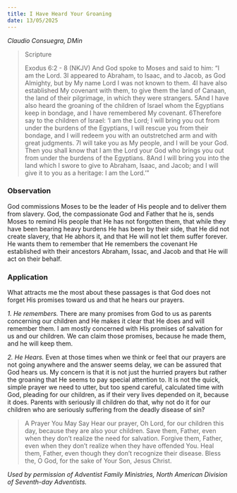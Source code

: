 ```yaml
---
title: I Have Heard Your Groaning
date: 13/05/2025
---
```


_Claudio Consuegra, DMin_

> <p>Scripture</p>
> Exodus 6:2 - 8 (NKJV) And God spoke to Moses and said to him: “I am the Lord. 3I appeared to Abraham, to Isaac, and to Jacob, as God Almighty, but by My name Lord I was not known to them. 4I have also established My covenant with them, to give them the land of Canaan, the land of their pilgrimage, in which they were strangers. 5And I have also heard the groaning of the children of Israel whom the Egyptians keep in bondage, and I have remembered My covenant. 6Therefore say to the children of Israel: ‘I am the Lord; I will bring you out from under the burdens of the Egyptians, I will rescue you from their bondage, and I will redeem you with an outstretched arm and with great judgments. 7I will take you as My people, and I will be your God. Then you shall know that I am the Lord your God who brings you out from under the burdens of the Egyptians. 8And I will bring you into the land which I swore to give to Abraham, Isaac, and Jacob; and I will give it to you as a heritage: I am the Lord.’”

### Observation

God commissions Moses to be the leader of His people and to deliver them from slavery. God, the compassionate God and Father that he is, sends Moses to remind His people that He has not forgotten them, that while they have been bearing heavy burdens He has been by their side, that He did not create slavery, that He abhors it, and that He will not let them suffer forever. He wants them to remember that He remembers the covenant He established with their ancestors Abraham, Issac, and Jacob and that He will act on their behalf.

### Application

What attracts me the most about these passages is that God does not forget His promises toward us and that he hears our prayers.

_1. He remembers._ There are many promises from God to us as parents concerning our children and He makes it clear that He does and will remember them. I am mostly concerned with His promises of salvation for us and our children. We can claim those promises, because he made them, and he will keep them.

_2. He Hears._ Even at those times when we think or feel that our prayers are not going anywhere and the answer seems delay, we can be assured that God hears us. My concern is that it is not just the hurried prayers but rather the groaning that He seems to pay special attention to. It is not the quick, simple prayer we need to utter, but too spend careful, calculated time with God, pleading for our children, as if their very lives depended on it, because it does. Parents with seriously ill children do that, why not do it for our children who are seriously suffering from the deadly disease of sin?

> <callout>A Prayer You May Say</callout>
> Hear our prayer, Oh Lord, for our children this day, because they are also your children. Save them, Father, even when they don’t realize the need for salvation. Forgive them, Father, even when they don’t realize when they have offended You. Heal them, Father, even though they don’t recognize their disease. Bless the, O God, for the sake of Your Son, Jesus Christ.

_Used by permission of Adventist Family Ministries, North American Division of Seventh-day Adventists._